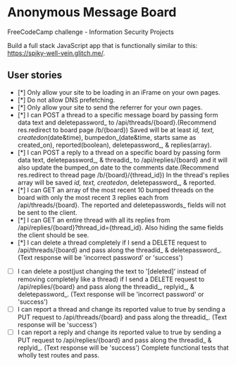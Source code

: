 # Anonymous Message Board

FreeCodeCamp challenge - Information Security Projects

Build a full stack JavaScript app that is functionally similar to this: https://spiky-well-vein.glitch.me/.

## User stories

- [*] Only allow your site to be loading in an iFrame on your own pages.
- [*] Do not allow DNS prefetching.
- [*] Only allow your site to send the referrer for your own pages.
- [*] I can POST a thread to a specific message board by passing form data text and deletepassword_ to /api/threads/{board}.(Recommend res.redirect to board page /b/{board}) Saved will be at least _id, text, createdon_(date&time), bumpedon_(date&time, starts same as created_on), reported(boolean), deletepassword_, & replies(array).
- [*] I can POST a reply to a thread on a specific board by passing form data text, deletepassword_, & threadid_ to /api/replies/{board} and it will also update the bumped_on date to the comments date.(Recommend res.redirect to thread page /b/{board}/{thread_id}) In the thread's replies array will be saved _id, text, createdon_, deletepassword_, & reported.
- [*] I can GET an array of the most recent 10 bumped threads on the board with only the most recent 3 replies each from /api/threads/{board}. The reported and deletepasswords_ fields will not be sent to the client.
- [*] I can GET an entire thread with all its replies from /api/replies/{board}?thread_id={thread_id}. Also hiding the same fields the client should be see.
- [*] I can delete a thread completely if I send a DELETE request to /api/threads/{board} and pass along the threadid_ & deletepassword_. (Text response will be 'incorrect password' or 'success')
- [ ] I can delete a post(just changing the text to '[deleted]' instead of removing completely like a thread) if I send a DELETE request to /api/replies/{board} and pass along the threadid_, replyid_, & deletepassword_. (Text response will be 'incorrect password' or 'success')
- [ ] I can report a thread and change its reported value to true by sending a PUT request to /api/threads/{board} and pass along the threadid_. (Text response will be 'success')
- [ ] I can report a reply and change its reported value to true by sending a PUT request to /api/replies/{board} and pass along the threadid_ & replyid_. (Text response will be 'success')
Complete functional tests that wholly test routes and pass.